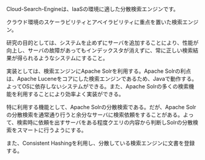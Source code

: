 Cloud-Search-Engineは、IaaSの環境に適した分散検索エンジンです。

クラウド環境のスケーラビリティとアベイラビリティに重点を置いた検索エンジン。

研究の目的としては、システムを止めずにサーバを追加することにより、性能が向上し、サーバの故障があってもインデックスタが消えずに、常に正しい検索結果が得られるようなシステムにすること。


実装としては、検索エンジンにApache Solrを利用する。Apache Solrの利点は、Apache Luceneをコアにした検索エンジンであるため、Javaで動作する。よってOSに依存しないシステムができる。また、Apache Solrの多くの検索機能を利用することにより効率よく実装ができる。

特に利用する機能として、Apache Solrの分散検索である。だが、Apache Solrの分散検索を通常通り行うと余分なサーバに検索依頼をすることがある。よって、検索時に依頼を出すサーバをある程度クエリの内容から判断しSolrの分散検索をスマートに行うようにする。

また、Consistent Hashingを利用し、分散している検索エンジンに文書を登録する。